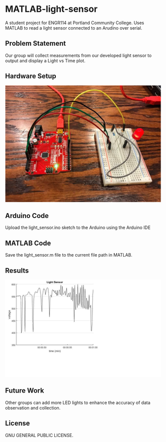 # MATLAB-light-sensor
A student project for ENGR114 at Portland Community College. Uses MATLAB to read a light sensor connected to an Arudino over serial.

## Problem Statement
Our group will collect measurements from our developed light sensor to output and
display a Light vs Time plot.

## Hardware Setup
![Alt Name](/doc/light_sensor_hardware.png)

## Arduino Code
Upload the light_sensor.ino sketch to the Arduino using the Arduino IDE

## MATLAB Code
Save the light_sensor.m file to the current file path in MATLAB.

## Results
![Alt Name](/doc/light_sensor_results.png)

## Future Work
Other groups can add more LED lights to enhance the accuracy of data
observation and collection.

## License
GNU GENERAL PUBLIC LICENSE.
